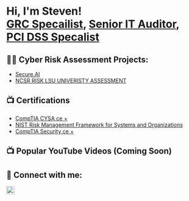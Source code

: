 <h1>Hi, I'm Steven! <br/><a href="https://github.com/ssteel678">GRC Specailist</a>, <a href="https://www.linkedin.com/in/joshmadakor/">Senior IT Auditor</a>, <a href="https://www.youtube.com/c/joshmadakor">PCI DSS Specalist</a></h1>

<h2>👨‍💻 Cyber Risk Assessment Projects:</h2>


  - [Secure.AI](https://github.com/ssteel678/PCI-DSS-Gap-Analysis)
  - [NCSR RISK LSU UNIVERISTY ASSESSMENT](https://github.com/ssteel678/NCSR-RISK-LSU-UNIVERISTY-ASSESSMENT)

<h2>📺 Certifications</h2>

- [CompTIA CYSA ce +](https://imgur.com/DLFC0iC.png)
- [NIST Risk Management Framework for Systems and Organizations](https://imgur.com/E4mAM5x.png)
- [CompTIA Security ce +](https://imgur.com/vrsH9yX.png)

<h2>📺 Popular YouTube Videos (Coming Soon)</h2>


<h2> 🤳 Connect with me:</h2>


[<img align="left" alt="stevensteeleitsme | LinkedIn" width="22px" src="https://cdn.jsdelivr.net/npm/simple-icons@v3/icons/linkedin.svg" />][linkedin]



[linkedin]: https://www.linkedin.com/in/stevensteeleitsme/

<!--
**joshmadakor1/joshmadakor1** is a ✨ _special_ ✨ repository because its `README.md` (this file) appears on your GitHub profile.

Here are some ideas to get you started:

- 🔭 I’m currently working on ...
- 🌱 I’m currently learning ...
- 👯 I’m looking to collaborate on ...
- 🤔 I’m looking for help with ...
- 💬 Ask me about ...
- 📫 How to reach me: ...
- 😄 Pronouns: ...
- ⚡ Fun fact: ...
-->

